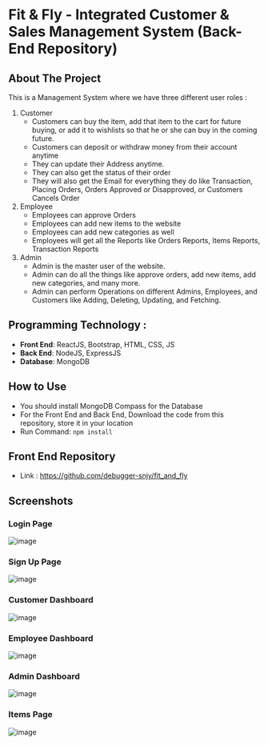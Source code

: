 # Fit & Fly - Integrated Customer & Sales Management System (Back-End Repository)

## About The Project

This is a Management System where we have three different user roles : 

1. Customer
    - Customers can buy the item, add that item to the cart for future buying, or add it to wishlists so that he or she can buy in the coming future.
    - Customers can deposit or withdraw money from their account anytime
    - They can update their Address anytime.
    - They can also get the status of their order
    - They will also get the Email for everything they do like Transaction, Placing Orders, Orders Approved or Disapproved, or Customers Cancels Order
2. Employee
    - Employees can approve Orders
    - Employees can add new items to the website
    - Employees can add new categories as well
    - Employees will get all the Reports like Orders Reports, Items Reports, Transaction Reports
3. Admin
    - Admin is the master user of the website.
    - Admin can do all the things like approve orders, add new items, add new categories, and many more.
    - Admin can perform Operations on different Admins, Employees, and Customers like Adding, Deleting, Updating, and Fetching.

## Programming Technology :

  - **Front End**: ReactJS, Bootstrap, HTML, CSS, JS
  - **Back End**: NodeJS, ExpressJS
  - **Database**: MongoDB

## How to Use

- You should install MongoDB Compass for the Database
- For the Front End and Back End, Download the code from this repository, store it in your location
- Run Command: `npm install`

## Front End Repository

- Link : https://github.com/debugger-snjy/fit_and_fly

## Screenshots

### Login Page
![image](https://github.com/debugger-snjy/fit_and_fly/assets/73947620/e459c2af-59e6-4183-b0ee-cfbd6329630d)

### Sign Up Page
![image](https://github.com/debugger-snjy/fit_and_fly/assets/73947620/f088dfcd-3a9a-48c0-b0fe-facd39d58f49)

### Customer Dashboard
![image](https://github.com/debugger-snjy/fit_and_fly/assets/73947620/e21d0bfd-c68b-4996-9498-d63deb4617b3)

### Employee Dashboard
![image](https://github.com/debugger-snjy/fit_and_fly/assets/73947620/c2b30462-9fbd-483b-98c1-257aa4ad055f)

### Admin Dashboard
![image](https://github.com/debugger-snjy/fit_and_fly/assets/73947620/1dd59f7d-1d52-4356-afc8-0235e3eeb1af)

### Items Page
![image](https://github.com/debugger-snjy/fit_and_fly/assets/73947620/a3c24f04-d65f-4606-94e3-a89b4afaa34e)


